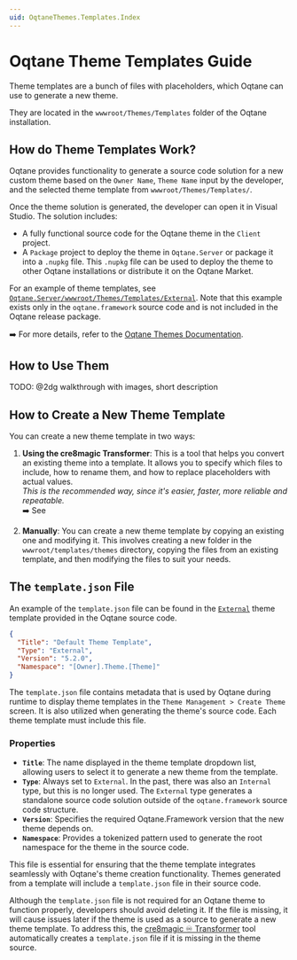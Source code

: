 ```yaml
---
uid: OqtaneThemes.Templates.Index
---
```


# Oqtane Theme Templates Guide

Theme templates are a bunch of files with placeholders, which Oqtane can use to generate a new theme.

They are located in the `wwwroot/Themes/Templates` folder of the Oqtane installation.

## How do Theme Templates Work?

Oqtane provides functionality to generate a source code solution for a new custom theme based on the `Owner Name`, `Theme Name` input by the developer, and the selected theme template from `wwwroot/Themes/Templates/`.

Once the theme solution is generated, the developer can open it in Visual Studio. The solution includes:

- A fully functional source code for the Oqtane theme in the `Client` project.
- A `Package` project to deploy the theme in `Oqtane.Server` or package it into a `.nupkg` file. This `.nupkg` file can be used to deploy the theme to other Oqtane installations or distribute it on the Oqtane Market.

For an example of theme templates, see [`Oqtane.Server/wwwroot/Themes/Templates/External`](https://github.com/oqtane/oqtane.framework/tree/dev/Oqtane.Server/wwwroot/Themes/Templates/External). Note that this example exists only in the `oqtane.framework` source code and is not included in the Oqtane release package.

➡️ For more details, refer to the [Oqtane Themes Documentation](https://www.oqtane.org/documentation/themes).

## How to Use Them

TODO: @2dg walkthrough with images, short description

## How to Create a New Theme Template

You can create a new theme template in two ways:

1. **Using the cre8magic Transformer**: This is a tool that helps you convert an existing theme into a template.
    It allows you to specify which files to include, how to rename them, and how to replace placeholders with actual values.  
    _This is the recommended way, since it's easier, faster, more reliable and repeatable._  
    ➡️ See [](xref:Cre8magic.MagicTools.Transformer.Index)

2. **Manually**: You can create a new theme template by copying an existing one and modifying it.
    This involves creating a new folder in the `wwwroot/templates/themes` directory, copying the files from an existing template, and then modifying the files to suit your needs.

## The `template.json` File

An example of the `template.json` file can be found in the [`External`](https://github.com/oqtane/oqtane.framework/blob/dev/Oqtane.Server/wwwroot/Themes/Templates/External/template.json) theme template provided in the Oqtane source code.

```json
{
  "Title": "Default Theme Template",
  "Type": "External",
  "Version": "5.2.0",
  "Namespace": "[Owner].Theme.[Theme]"
}
```

The `template.json` file contains metadata that is used by Oqtane during runtime to display theme templates in the `Theme Management > Create Theme` screen. It is also utilized when generating the theme's source code. Each theme template must include this file.

### Properties

- **`Title`**: The name displayed in the theme template dropdown list, allowing users to select it to generate a new theme from the template.
- **`Type`**: Always set to `External`. In the past, there was also an `Internal` type, but this is no longer used. The `External` type generates a standalone source code solution outside of the `oqtane.framework` source code structure.
- **`Version`**: Specifies the required Oqtane.Framework version that the new theme depends on.
- **`Namespace`**: Provides a tokenized pattern used to generate the root namespace for the theme in the source code.

This file is essential for ensuring that the theme template integrates seamlessly with Oqtane's theme creation functionality. Themes generated from a template will include a `template.json` file in their source code.

Although the `template.json` file is not required for an Oqtane theme to function properly, developers should avoid deleting it. If the file is missing, it will cause issues later if the theme is used as a source to generate a new theme template. To address this, the [cre8magic ♾️ Transformer](xref:Cre8magic.MagicTools.Transformer.Index) tool automatically creates a `template.json` file if it is missing in the theme source.
